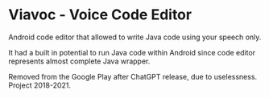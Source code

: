 # Viavoc - Voice Code Editor

Android code editor that allowed to write Java code using your speech only.

It had a built in potential to run Java code within Android since code editor represents almost complete Java wrapper.

Removed from the Google Play after ChatGPT release, due to uselessness. Project 2018-2021.
